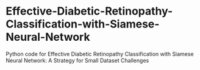 # Effective-Diabetic-Retinopathy-Classification-with-Siamese-Neural-Network
Python code for Effective Diabetic Retinopathy Classification with Siamese Neural Network: A Strategy for Small Dataset Challenges

